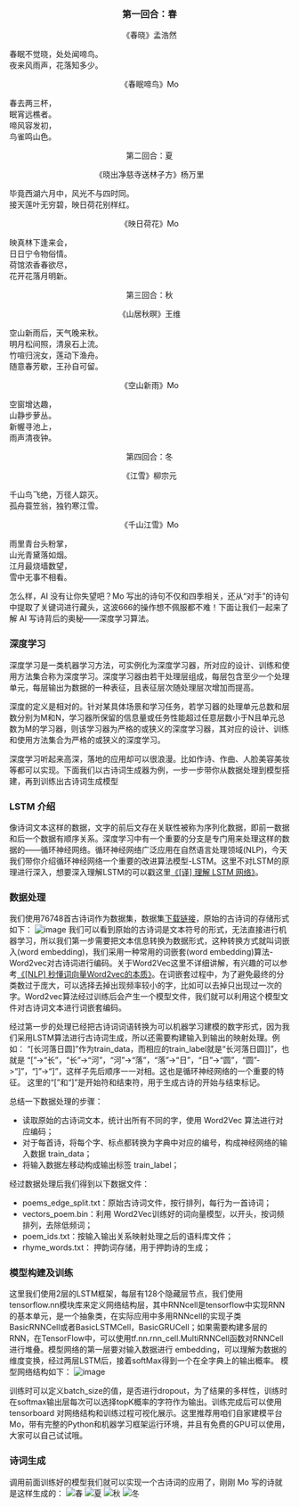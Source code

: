 
<h3 align="center" color='blue' class='test'> 第一回合：春 </h3>

<p align="center"> 《春晓》孟浩然 </p>

<div class='textWrap'>
  <div>春眠不觉晓，处处闻啼鸟。 </div>
  <div>夜来风雨声，花落知多少。 </div>
</div>


<p align="center"> 《春眠啼鸟》Mo </p>
<div class='textWrap'>
 <div><span class='poetry'>春</span>去两三杯，</div>
 <div><span class='poetry'>眠</span>宵远樵者。</div>
 <div><span class='poetry'>啼</span>风容发初，</div>
 <div><span class='poetry'>鸟</span>雀鸣山色。</div>
</div>





<p align="center"> 第二回合：夏 </p>
<p align="center"> 《晓出净慈寺送林子方》杨万里  </p>

<div class='textWrap'>
  <div>毕竟西湖六月中，风光不与四时同。</div>
  <div>接天莲叶无穷碧，映日荷花别样红。 </div>
</div>



<p align="center"> 《映日荷花》Mo     </p>
<div class='textWrap'>
 <div><span class='poetry'>映</span>真林下逢来会，</div>
 <div><span class='poetry'>日</span>日宁令物俗情。</div>
 <div><span class='poetry'>荷</span>馆浓香春欲尽，</div>
 <div><span class='poetry'>花</span>开花落月明新。</div>
</div>



    
<p align="center"> 第三回合：秋 </p>

<p align="center"> 《山居秋暝》王维 </p>
<div class='textWrap'>
  <div>空山新雨后，天气晚来秋。</div>
  <div>明月松间照，清泉石上流。</>
  <div>竹喧归浣女，莲动下渔舟。</div>
  <div>随意春芳歇，王孙自可留。</div>
</div>



<p align="center" > 《空山新雨》Mo </p>
<div class='textWrap'>
 <div><span class='poetry'>空</span>窗增达趣，</div>
 <div><span class='poetry'>山</span>静步萝丛。 </div>
 <div><span class='poetry'>新</span>幄寻池上，</div>
 <div><span class='poetry'>雨</span>声清夜钟。</div>
</div>





<p align="center"> 第四回合：冬 </p>
<p align="center"> 《江雪》柳宗元  </p>
<div class='textWrap'>
 <div>千山鸟飞绝，万径人踪灭。 </div>
 <div>孤舟蓑笠翁，独钓寒江雪。</div>
</div>



<p align="center"> 《千山江雪》Mo </p>

<div class='textWrap'>
  <div><span class='poetry'>雨</span>里青台头粉掌，</div>
  <div><span class='poetry'>山</span>光青黛落如烟。</div>
  <div><span class='poetry'>江</span>月最烧墙数望，</div>
  <div><span class='poetry'>雪</span>中无事不相看。</div>
</div>




怎么样，AI 没有让你失望吧？Mo 写出的诗句不仅和四季相关，还从“对手”的诗句中提取了关键词进行藏头，这波666的操作想不佩服都不难！下面让我们一起来了解 AI 写诗背后的奥秘——深度学习算法。

### 深度学习
深度学习是一类机器学习方法，可实例化为深度学习器，所对应的设计、训练和使用方法集合称为深度学习。深度学习器由若干处理层组成，每层包含至少一个处理单元，每层输出为数据的一种表征，且表征层次随处理层次增加而提高。

深度的定义是相对的。针对某具体场景和学习任务，若学习器的处理单元总数和层数分别为M和N，学习器所保留的信息量或任务性能超过任意层数小于N且单元总数为M的学习器，则该学习器为严格的或狭义的深度学习器，其对应的设计、训练和使用方法集合为严格的或狭义的深度学习。

深度学习听起来高深，落地的应用却可以很浪漫。比如作诗、作曲、人脸美容美妆等都可以实现。下面我们以古诗词生成器为例，一步一步带你从数据处理到模型搭建，再到训练出古诗词生成模型

### LSTM 介绍
像诗词文本这样的数据，文字的前后文存在关联性被称为序列化数据，即前一数据和后一个数据有顺序关系。深度学习中有一个重要的分支是专门用来处理这样的数据的——循环神经网络。循环神经网络广泛应用在自然语言处理领域(NLP)，今天我们带你介绍循环神经网络一个重要的改进算法模型-LSTM。这里不对LSTM的原理进行深入，想要深入理解LSTM的可以戳这里[《[译] 理解 LSTM 网络》](https://www.jianshu.com/p/9dc9f41f0b29)。


### 数据处理

我们使用76748首古诗词作为数据集，数据集[下载链接](http://www.momodel.cn:8899/#/explore/5c00a6e21afd942b66b36ba8?type=dataset)，原始的古诗词的存储形式如下：
![image](https://user-images.githubusercontent.com/43362551/51824023-221ea180-231c-11e9-8577-6595844d752f.png)
我们可以看到原始的古诗词是文本符号的形式，无法直接进行机器学习，所以我们第一步需要把文本信息转换为数据形式，这种转换方式就叫词嵌入(word embedding)，我们采用一种常用的词嵌套(word embedding)算法-Word2vec对古诗词进行编码。关于Word2Vec这里不详细讲解，有兴趣的可以参考[《[NLP] 秒懂词向量Word2vec的本质》](https://zhuanlan.zhihu.com/p/26306795)。在词嵌套过程中，为了避免最终的分类数过于庞大，可以选择去掉出现频率较小的字，比如可以去掉只出现过一次的字。Word2vec算法经过训练后会产生一个模型文件，我们就可以利用这个模型文件对古诗词文本进行词嵌套编码。

经过第一步的处理已经把古诗词词语转换为可以机器学习建模的数字形式，因为我们采用LSTM算法进行古诗词生成，所以还需要构建输入到输出的映射处理。例如：
“[长河落日圆]”作为train_data，而相应的train_label就是“长河落日圆]]”，也就是
“[”->“长”，“长”->“河”，“河”->“落”，“落”->“日”，“日”->“圆”，“圆”->“]”，“]”->“]”，这样子先后顺序一一对相。这也是循环神经网络的一个重要的特征。
这里的“[”和“]”是开始符和结束符，用于生成古诗的开始与结束标记。

总结一下数据处理的步骤：
- 读取原始的古诗词文本，统计出所有不同的字，使用 Word2Vec 算法进行对应编码；
- 对于每首诗，将每个字、标点都转换为字典中对应的编号，构成神经网络的输入数据 train_data；
- 将输入数据左移动构成输出标签 train_label；

经过数据处理后我们得到以下数据文件： 
- poems_edge_split.txt：原始古诗词文件，按行排列，每行为一首诗词；
- vectors_poem.bin：利用 Word2Vec训练好的词向量模型，以</s>开头，按词频排列，去除低频词；
- poem_ids.txt：按输入输出关系映射处理之后的语料库文件；
- rhyme_words.txt： 押韵词存储，用于押韵诗的生成；


### 模型构建及训练
这里我们使用2层的LSTM框架，每层有128个隐藏层节点，我们使用tensorflow.nn模块库来定义网络结构层，其中RNNcell是tensorflow中实现RNN的基本单元，是一个抽象类，在实际应用中多用RNNcell的实现子类BasicRNNCell或者BasicLSTMCell，BasicGRUCell；如果需要构建多层的RNN，在TensorFlow中，可以使用tf.nn.rnn_cell.MultiRNNCell函数对RNNCell进行堆叠。模型网络的第一层要对输入数据进行 embedding，可以理解为数据的维度变换，经过两层LSTM后，接着softMax得到一个在全字典上的输出概率。
模型网络结构如下：
![image](https://user-images.githubusercontent.com/43362551/51891576-8142eb80-23da-11e9-84c4-66ffdf971818.png)

训练时可以定义batch_size的值，是否进行dropout，为了结果的多样性，训练时在softmax输出层每次可以选择topK概率的字符作为输出。训练完成后可以使用tensorboard 对网络结构和训练过程可视化展示。这里推荐用咱们自家建模平台Mo，带有完整的Python和机器学习框架运行环境，并且有免费的GPU可以使用，大家可以自己试试哦。

### 诗词生成
调用前面训练好的模型我们就可以实现一个古诗词的应用了，刚刚 Mo 写的诗就是这样生成的：
![春](https://ws2.sinaimg.cn/large/006tKfTcly1g0vf6edygjj318a0isdha.jpg)
![夏](https://ws4.sinaimg.cn/large/006tKfTcly1g0vf7zrbx3j318a0hgjt7.jpg)
![秋](https://ws4.sinaimg.cn/large/006tKfTcly1g0vf8k3fwgj318e0immyp.jpg)
![冬](https://ws2.sinaimg.cn/large/006tKfTcly1g0vf8y7ukhj318k0iqwgc.jpg)

